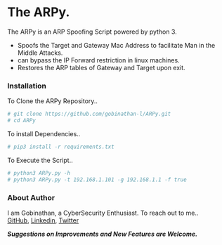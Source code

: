 #  The ARPy. 
The ARPy is an ARP Spoofing Script powered by python 3.

  - Spoofs the Target and Gateway Mac Address to facilitate Man in the Middle Attacks.
  - can bypass the IP Forward restriction in linux machines.
  - Restores the ARP tables of Gateway and Target upon exit.

### Installation

To Clone the ARPy Repository..

```sh
# git clone https://github.com/gobinathan-l/ARPy.git
# cd ARPy
```

To install Dependencies..

```sh
# pip3 install -r requirements.txt
```

To Execute the Script..
```sh
# python3 ARPy.py -h
# python3 ARPy.py -t 192.168.1.101 -g 192.168.1.1 -f true
```

### About Author
I am Gobinathan, a CyberSecurity Enthusiast. To reach out to me..<br>
[GitHub](https://github.com/gobinathan-l/), [Linkedin](https://in.linkedin.com/in/gobinathan-l), [Twitter](https://twitter.com/gobinathan_l)


***Suggestions on Improvements and New Features are Welcome.***